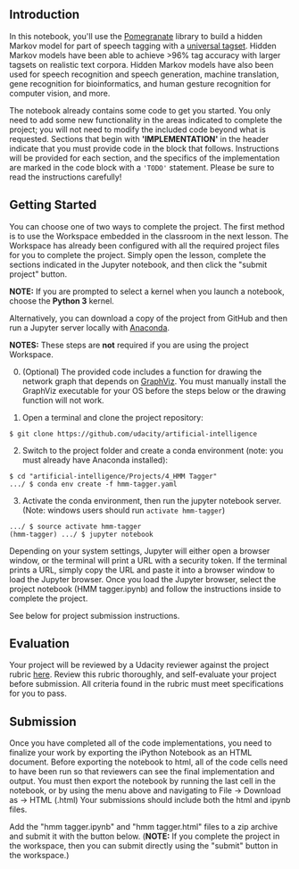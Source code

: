 ## Introduction

In this notebook, you'll use the [Pomegranate](https://github.com/jmschrei/pomegranate) library to build a hidden Markov model for part of speech tagging with a [universal tagset](http://www.petrovi.de/data/universal.pdf). Hidden Markov models have been able to achieve >96% tag accuracy with larger tagsets on realistic text corpora. Hidden Markov models have also been used for speech recognition and speech generation, machine translation, gene recognition for bioinformatics, and human gesture recognition for computer vision, and more.

The notebook already contains some code to get you started. You only need to add some new functionality in the areas indicated to complete the project; you will not need to modify the included code beyond what is requested. Sections that begin with **'IMPLEMENTATION'** in the header indicate that you must provide code in the block that follows. Instructions will be provided for each section, and the specifics of the implementation are marked in the code block with a `'TODO'` statement. Please be sure to read the instructions carefully!

## Getting Started

You can choose one of two ways to complete the project. The first method is to use the Workspace embedded in the classroom in the next lesson. The Workspace has already been configured with all the required project files for you to complete the project. Simply open the lesson, complete the sections indicated in the Jupyter notebook, and then click the "submit project" button.

**NOTE:** If you are prompted to select a kernel when you launch a notebook, choose the **Python 3** kernel.

Alternatively, you can download a copy of the project from GitHub and then run a Jupyter server locally with [Anaconda](https://www.anaconda.com/download/).

**NOTES:** These steps are **not** required if you are using the project Workspace.

0. (Optional) The provided code includes a function for drawing the network graph that depends on [GraphViz](http://www.graphviz.org/). You must manually install the GraphViz executable for your OS before the steps below or the drawing function will not work.

1. Open a terminal and clone the project repository:
```
$ git clone https://github.com/udacity/artificial-intelligence
```

2. Switch to the project folder and create a conda environment (note: you must already have Anaconda installed):
```
$ cd "artificial-intelligence/Projects/4_HMM Tagger"
.../ $ conda env create -f hmm-tagger.yaml
```

3. Activate the conda environment, then run the jupyter notebook server. (Note: windows users should run `activate hmm-tagger`)
```
.../ $ source activate hmm-tagger
(hmm-tagger) .../ $ jupyter notebook
```

Depending on your system settings, Jupyter will either open a browser window, or the terminal will print a URL with a security token. If the terminal prints a URL, simply copy the URL and paste it into a browser window to load the Jupyter browser. Once you load the Jupyter browser, select the project notebook (HMM tagger.ipynb) and follow the instructions inside to complete the project.

See below for project submission instructions.

## Evaluation

Your project will be reviewed by a Udacity reviewer against the project rubric [here](https://review.udacity.com/#!/rubrics/1429/view). Review this rubric thoroughly, and self-evaluate your project before submission. All criteria found in the rubric must meet specifications for you to pass.

## Submission

Once you have completed all of the code implementations, you need to finalize your work by exporting the iPython Notebook as an HTML document. Before exporting the notebook to html, all of the code cells need to have been run so that reviewers can see the final implementation and output. You must then export the notebook by running the last cell in the notebook, or by using the menu above and navigating to File -> Download as -> HTML (.html) Your submissions should include both the html and ipynb files.

Add the "hmm tagger.ipynb" and "hmm tagger.html" files to a zip archive and submit it with the button below. (**NOTE:** If you complete the project in the workspace, then you can submit directly using the "submit" button in the workspace.)